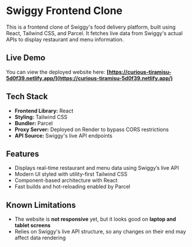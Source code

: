 # Swiggy Frontend Clone

This is a frontend clone of Swiggy's food delivery platform, built using React, Tailwind CSS, and Parcel. It fetches live data from Swiggy's actual APIs to display restaurant and menu information.

## Live Demo

You can view the deployed website here:
**[https://curious-tiramisu-5d0f39.netlify.app/](https://curious-tiramisu-5d0f39.netlify.app/)**

## Tech Stack

* **Frontend Library:** React
* **Styling:** Tailwind CSS
* **Bundler:** Parcel
* **Proxy Server:** Deployed on Render to bypass CORS restrictions
* **API Source:** Swiggy's live API endpoints

## Features

* Displays real-time restaurant and menu data using Swiggy’s live API
* Modern UI styled with utility-first Tailwind CSS
* Component-based architecture with React
* Fast builds and hot-reloading enabled by Parcel

## Known Limitations

* The website is **not responsive** yet, but it looks good on **laptop and tablet screens**
* Relies on Swiggy's live API structure, so any changes on their end may affect data rendering

